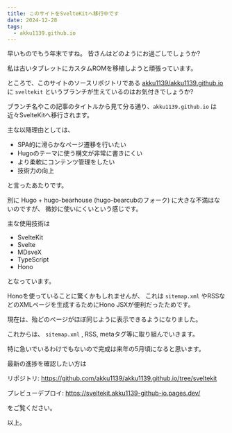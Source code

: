 ```yaml
---
title: このサイトをSvelteKitへ移行中です
date: 2024-12-28
tags:
  - akku1139.github.io
---
```


早いものでもう年末ですね。
皆さんはどのようにお過ごしでしょうか?

私は古いタブレットにカスタムROMを移植しようと頑張っています。

ところで、このサイトのソースリポジトリである [akku1139/akku1139.github.io](https://github.com/akku1139/akku1139.github.io) に
`sveltekit` というブランチが生えているのはお気付きでしょうか?

ブランチ名やこの記事のタイトルから見て分る通り、`akku1139.github.io` は近々SvelteKitへ移行されます。

主な以降理由としては、

- SPA的に滑らかなページ遷移を行いたい
- Hugoのテーマに使う構文が非常に書きにくい
- より柔軟にコンテンツ管理をしたい
- 技術力の向上

と言ったあたりです。

別に Hugo + hugo-bearhouse (hugo-bearcubのフォーク) に大きな不満はないのですが、
微妙に使いにくいという感じです。

主な使用技術は

- SvelteKit
- Svelte
- MDsveX
- TypeScript
- Hono

となっています。

Honoを使っていることに驚くかもしれませんが、
これは `sitemap.xml` やRSSなどのXMLページを生成するためにHono JSXが便利だったためです。

現在は、殆どのページがほぼ同じように表示できるようになりました。

これからは、 `sitemap.xml` , RSS, metaタグ等に取り組んでいきます。

特に急いでいるわけでもないので完成は来年の5月頃になると思います。

最新の進捗を確認したい方は

リポジトリ: https://github.com/akku1139/akku1139.github.io/tree/sveltekit

プレビューデプロイ: https://sveltekit.akku1139-github-io.pages.dev/

をご覧ください。

以上。
